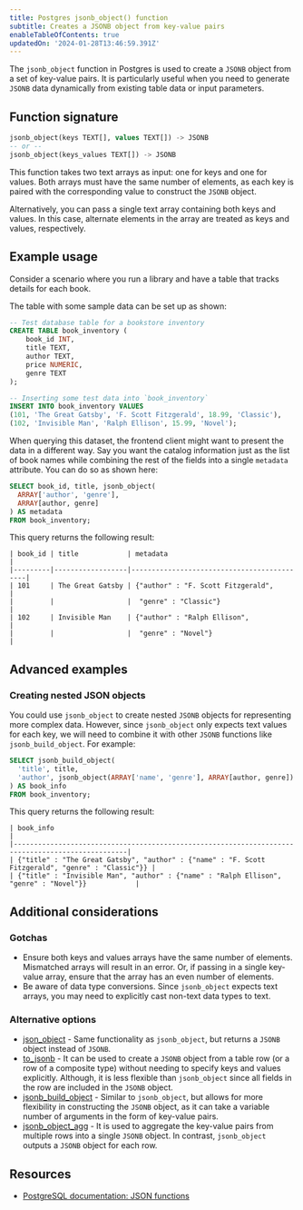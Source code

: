 ```yaml
---
title: Postgres jsonb_object() function
subtitle: Creates a JSONB object from key-value pairs
enableTableOfContents: true
updatedOn: '2024-01-28T13:46:59.391Z'
---
```


The `jsonb_object` function in Postgres is used to create a `JSONB` object from a set of key-value pairs. It is particularly useful when you need to generate `JSONB` data dynamically from existing table data or input parameters.

<CTA />

## Function signature

```sql
jsonb_object(keys TEXT[], values TEXT[]) -> JSONB
-- or --
jsonb_object(keys_values TEXT[]) -> JSONB
```

This function takes two text arrays as input: one for keys and one for values. Both arrays must have the same number of elements, as each key is paired with the corresponding value to construct the `JSONB` object. 

Alternatively, you can pass a single text array containing both keys and values. In this case, alternate elements in the array are treated as keys and values, respectively. 

## Example usage

Consider a scenario where you run a library and have a table that tracks details for each book. 

The table with some sample data can be set up as shown:

```sql
-- Test database table for a bookstore inventory
CREATE TABLE book_inventory (
    book_id INT,
    title TEXT,
    author TEXT,
    price NUMERIC,
    genre TEXT
);

-- Inserting some test data into `book_inventory`
INSERT INTO book_inventory VALUES
(101, 'The Great Gatsby', 'F. Scott Fitzgerald', 18.99, 'Classic'),
(102, 'Invisible Man', 'Ralph Ellison', 15.99, 'Novel');
```

When querying this dataset, the frontend client might want to present the data in a different way. Say you want the catalog information just as the list of book names while combining the rest of the fields into a single `metadata` attribute. You can do so as shown here:

```sql
SELECT book_id, title, jsonb_object(
  ARRAY['author', 'genre'], 
  ARRAY[author, genre]
) AS metadata
FROM book_inventory;
```

This query returns the following result:

```text
| book_id | title            | metadata                                   |
|---------|------------------|--------------------------------------------|
| 101     | The Great Gatsby | {"author" : "F. Scott Fitzgerald",         |
|         |                  |  "genre" : "Classic"}                      |
| 102     | Invisible Man    | {"author" : "Ralph Ellison",               |
|         |                  |  "genre" : "Novel"}                        |
```

## Advanced examples

### Creating nested JSON objects

You could use `jsonb_object` to create nested `JSONB` objects for representing more complex data. However, since `jsonb_object` only expects text values for each key, we will need to combine it with other `JSONB` functions like `jsonb_build_object`. For example:

```sql
SELECT jsonb_build_object(
  'title', title,
  'author', jsonb_object(ARRAY['name', 'genre'], ARRAY[author, genre])
) AS book_info
FROM book_inventory;
```

This query returns the following result:

```text
| book_info                                                                                        |
|--------------------------------------------------------------------------------------------------|
| {"title" : "The Great Gatsby", "author" : {"name" : "F. Scott Fitzgerald", "genre" : "Classic"}} |
| {"title" : "Invisible Man", "author" : {"name" : "Ralph Ellison", "genre" : "Novel"}}            |
```

## Additional considerations

### Gotchas

- Ensure both keys and values arrays have the same number of elements. Mismatched arrays will result in an error. Or, if passing in a single key-value array, ensure that the array has an even number of elements. 
- Be aware of data type conversions. Since `jsonb_object` expects text arrays, you may need to explicitly cast non-text data types to text. 

### Alternative options

- [json_object](https://www.postgresql.org/docs/current/functions-json.html) - Same functionality as `jsonb_object`, but returns a `JSONB` object instead of `JSONB`. 
- [to_jsonb](https://www.postgresql.org/docs/current/functions-json.html) - It can be used to create a `JSONB` object from a table row (or a row of a  composite type) without needing to specify keys and values explicitly. Although, it is less flexible than `jsonb_object` since all fields in the row are included in the `JSONB` object. 
- [jsonb_build_object](/docs/functions/jsonb_build_object) - Similar to `jsonb_object`, but allows for more flexibility in constructing the `JSONB` object, as it can take a variable number of arguments in the form of key-value pairs. 
- [jsonb_object_agg](https://www.postgresql.org/docs/current/functions-json.html) - It is used to aggregate the key-value pairs from multiple rows into a single `JSONB` object. In contrast, `jsonb_object` outputs a `JSONB` object for each row. 

## Resources

- [PostgreSQL documentation: JSON functions](https://www.postgresql.org/docs/current/functions-json.html)
